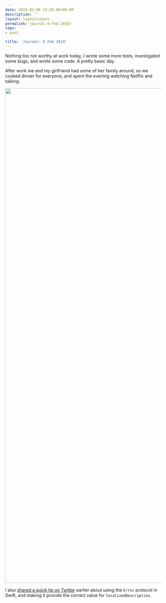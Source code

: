 ```yaml
---
date: 2019-02-08 23:56:06+00:00
description: ''
layout: layouts/post
permalink: journal-8-feb-2019/
tags:
- post

title: 'Journal: 8 Feb 2019'
---
```


<p>Nothing too not worthy at work today, I wrote some more tests, investigated some bugs, and wrote some code. A pretty basic day.</p>
<p>After work me and my girlfriend had some of her family around, so we cooked dinner for everyone, and spent the evening watching Netflix and talking.</p>
<p><img loading="lazy" class="alignnone size-full wp-image-6815" src="https://cdn.chrishannah.me/images/2019/02/18F7FFB8-D88F-40D9-A1F7-9DAA9538B7B5.png" width="1564" height="1598" srcset="https://cdn.chrishannah.me/images/2019/02/18F7FFB8-D88F-40D9-A1F7-9DAA9538B7B5.png 1564w, https://cdn.chrishannah.me/images/2019/02/18F7FFB8-D88F-40D9-A1F7-9DAA9538B7B5-294x300.png 294w, https://cdn.chrishannah.me/images/2019/02/18F7FFB8-D88F-40D9-A1F7-9DAA9538B7B5-768x785.png 768w, https://cdn.chrishannah.me/images/2019/02/18F7FFB8-D88F-40D9-A1F7-9DAA9538B7B5-45x45.png 45w" sizes="(max-width: 1564px) 100vw, 1564px" /></p>
<p>I also <a href="https://twitter.com/chrishannah/status/1093815618099384320">shared a quick tip on Twitter</a> earlier about using the <code>Error</code> protocol in Swift, and making it provide the correct value for <code>localizedDescription</code>.</p>
